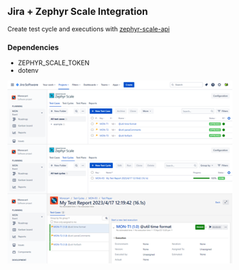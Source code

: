 ## Jira + Zephyr Scale Integration
Create test cycle and executions with [zephyr-scale-api](https://support.smartbear.com/zephyr-scale-cloud/api-docs/)

### Dependencies
- ZEPHYR_SCALE_TOKEN
- dotenv

![](zephyr.png)
